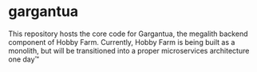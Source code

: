 # gargantua
This repository hosts the core code for Gargantua, the megalith backend component of Hobby Farm. Currently, Hobby Farm is being built as a monolith, but will be transitioned into a proper microservices architecture one day™
